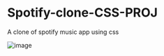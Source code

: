 # Spotify-clone-CSS-PROJ
A clone of spotify music app using css


![image](https://github.com/user-attachments/assets/10a6c871-4ea9-408a-b516-75660eb9bd59)
